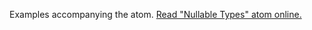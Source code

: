 

Examples accompanying the atom.
[Read "Nullable Types" atom online.](https://stepik.org/lesson/107299/step/1)
